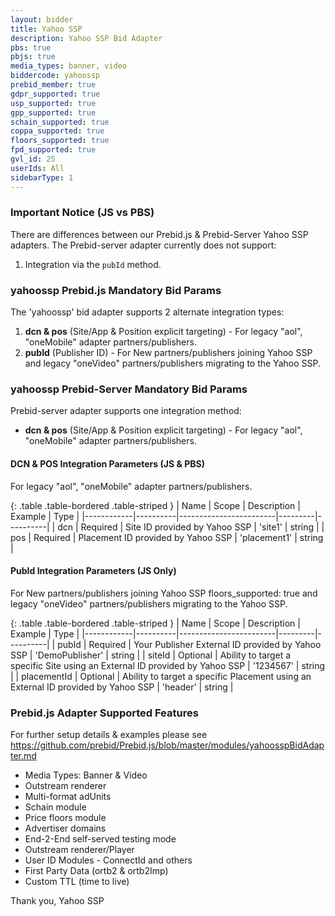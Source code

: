 ```yaml
---
layout: bidder
title: Yahoo SSP
description: Yahoo SSP Bid Adapter
pbs: true
pbjs: true
media_types: banner, video
biddercode: yahoossp
prebid_member: true
gdpr_supported: true
usp_supported: true
gpp_supported: true
schain_supported: true
coppa_supported: true
floors_supported: true
fpd_supported: true
gvl_id: 25
userIds: All
sidebarType: 1
---
```


### Important Notice (JS vs PBS)
There are differences between our Prebid.js & Prebid-Server Yahoo SSP adapters.
The Prebid-server adapter currently does not support:
1. Integration via the `pubId` method.

### yahoossp Prebid.js Mandatory Bid Params
The 'yahoossp' bid adapter supports 2 alternate integration types:
1. **dcn & pos** (Site/App & Position explicit targeting) - For legacy "aol", "oneMobile" adapter partners/publishers.
2. **pubId** (Publisher ID) - For New partners/publishers joining Yahoo SSP and legacy "oneVideo" partners/publishers migrating to the Yahoo SSP.
### yahoossp Prebid-Server Mandatory Bid Params
Prebid-server adapter supports one integration method:
* **dcn & pos** (Site/App & Position explicit targeting) - For legacy "aol", "oneMobile" adapter partners/publishers.
#### DCN & POS Integration Parameters (JS & PBS)
For legacy "aol", "oneMobile" adapter partners/publishers.

{: .table .table-bordered .table-striped }
| Name       | Scope    | Description            | Example | Type     |
|------------|----------|------------------------|---------|----------|
| dcn | Required | Site ID provided by Yahoo SSP | 'site1' | string |
| pos | Required | Placement ID provided by Yahoo SSP | 'placement1' | string |

#### PubId Integration Parameters (JS Only)
For New partners/publishers joining Yahoo SSP
floors_supported: true and legacy "oneVideo" partners/publishers migrating to the Yahoo SSP.

{: .table .table-bordered .table-striped }
| Name       | Scope    | Description            | Example | Type     |
|------------|----------|------------------------|---------|----------|
| pubId | Required | Your Publisher External ID provided by Yahoo SSP | 'DemoPublisher' | string |
| siteId | Optional | Ability to target a specific Site using an External ID provided by Yahoo SSP | '1234567' | string |
| placementId | Optional | Ability to target a specific Placement using an External ID provided by Yahoo SSP | 'header' | string |

### Prebid.js Adapter Supported Features
For further setup details & examples please see https://github.com/prebid/Prebid.js/blob/master/modules/yahoosspBidAdapter.md
* Media Types: Banner & Video
* Outstream renderer
* Multi-format adUnits
* Schain module
* Price floors module
* Advertiser domains
* End-2-End self-served testing mode
* Outstream renderer/Player
* User ID Modules - ConnectId and others
* First Party Data (ortb2 & ortb2Imp)
* Custom TTL (time to live)

Thank you,
Yahoo SSP

